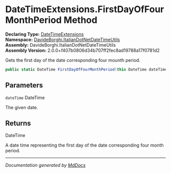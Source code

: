 ﻿<!--  
  <auto-generated>   
    The contents of this file were generated by a tool.  
    Changes to this file may be list if the file is regenerated  
  </auto-generated>   
-->

# DateTimeExtensions.FirstDayOfFourMonthPeriod Method

**Declaring Type:** [DateTimeExtensions](../index.md)  
**Namespace:** [DavideBorghi.ItalianDotNetDateTimeUtils](../../index.md)  
**Assembly:** DavideBorghi.ItalianDotNetDateTimeUtils  
**Assembly Version:** 2.0.0+f407b0806d34b707ff2fec8ad19788a17f0781d2

Gets the first day of the date corresponding four mounth period.

```csharp
public static DateTime FirstDayOfFourMonthPeriod(this DateTime dateTime);
```

## Parameters

`dateTime`  DateTime

The given date.

## Returns

DateTime

A date time representing the first day of the date corresponding four month period.

___

*Documentation generated by [MdDocs](https://github.com/ap0llo/mddocs)*

